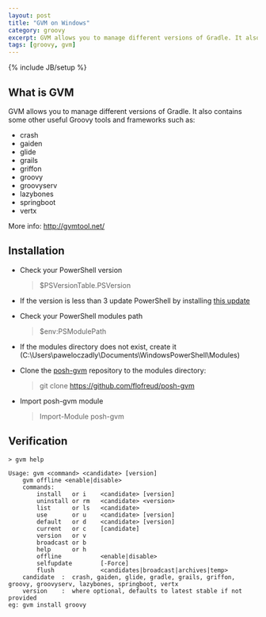 ```yaml
---
layout: post
title: "GVM on Windows"
category: groovy
excerpt: GVM allows you to manage different versions of Gradle. It also contains some other useful Groovy tools and frameworks
tags: [groovy, gvm]
---
```

{% include JB/setup %}

## What is GVM

GVM allows you to manage different versions of Gradle. It also contains some other useful Groovy tools and frameworks such as:

- crash
- gaiden
- glide
- grails
- griffon
- groovy
- groovyserv
- lazybones
- springboot
- vertx

More info: <http://gvmtool.net/>

## Installation

- Check your PowerShell version

    > $PSVersionTable.PSVersion

- If the version is less than 3 update PowerShell by installing [this update](http://www.microsoft.com/en-us/download/details.aspx?id=34595)

- Check your PowerShell modules path

    > $env:PSModulePath

- If the modules directory does not exist, create it (C:\Users\paweloczadly\Documents\WindowsPowerShell\Modules)

- Clone the [posh-gvm](https://github.com/flofreud/posh-gvm) repository to the modules directory:

    > git clone https://github.com/flofreud/posh-gvm

- Import posh-gvm module

    > Import-Module posh-gvm

## Verification

    > gvm help

    Usage: gvm <command> <candidate> [version]
        gvm offline <enable|disable>
        commands:
            install   or i    <candidate> [version]
            uninstall or rm   <candidate> <version>
            list      or ls   <candidate>
            use       or u    <candidate> [version]
            default   or d    <candidate> [version]
            current   or c    [candidate]
            version   or v
            broadcast or b
            help      or h
            offline           <enable|disable>
            selfupdate        [-Force]
            flush             <candidates|broadcast|archives|temp>
        candidate  :  crash, gaiden, glide, gradle, grails, griffon, groovy, groovyserv, lazybones, springboot, vertx
        version    :  where optional, defaults to latest stable if not provided
    eg: gvm install groovy
